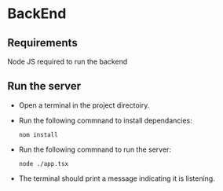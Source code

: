 # BackEnd

## Requirements ##

Node JS required to run the backend

## Run the server ##

* Open a terminal in the project directoiry.

* Run the following commnand to install dependancies:

    `nom install`

* Run the following commnand to run the server:

    `node ./app.tsx`
    
* The terminal should print a message indicating it is listening.
  
  


